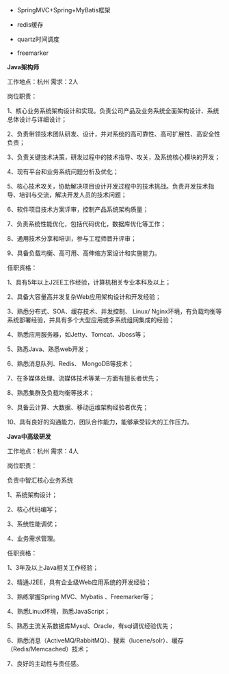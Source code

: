 
- SpringMVC+Spring+MyBatis框架

-  redis缓存


- quartz时间调度

- freemarker




**Java架构师**

工作地点：杭州 需求：2人




岗位职责：

1、核心业务系统架构设计和实现。负责公司产品及业务系统全面架构设计、系统总体设计与详细设计；

2、负责带领技术团队研发、设计，并对系统的高可靠性、高可扩展性、高安全性负责；

3、负责关键技术决策，研发过程中的技术指导、攻关，及系统核心模块的开发；

4、现有平台和业务系统问题分析及优化；

5、核心技术攻关，协助解决项目设计开发过程中的技术挑战。负责开发技术指导、培训与交流，解决开发人员的技术问题；

6、软件项目技术方案评审，控制产品系统架构质量；

7、负责系统性能优化，包括代码优化，数据库优化等工作；

8、通用技术分享和培训，参与工程师晋升评审；

9、具备负载均衡、高可用、高伸缩方案设计和实施能力。




任职资格：

1、具有5年以上J2EE工作经验，计算机相关专业本科及以上；

2、具备大容量高并发复杂Web应用架构设计和开发经验；

3、熟悉分布式、SOA、缓存技术、并发控制、 Linux/ Nginx环境，有负载均衡等系统部署经验，并具有多个大型应用或多系统组网集成的经验；

4、熟悉应用服务器，如Jetty、Tomcat、Jboss等；

5、熟悉Java、熟悉web开发；

6、熟悉消息队列、Redis、 MongoDB等技术；

7、在多媒体处理、流媒体技术等某一方面有擅长者优先；

8、熟悉集群及负载均衡等技术；

9、具备云计算、大数据、移动运维架构经验者优先；

10、具有良好的沟通能力，团队合作能力，能够承受较大的工作压力。










**Java中高级研发**

工作地点：杭州 需求：4人




岗位职责：

负责中智汇核心业务系统

1、系统架构设计；

2、核心代码编写；

3、系统性能调优；

4、业务需求管理。




任职资格：

1、3年及以上Java相关工作经验；

2、精通J2EE，具有企业级Web应用系统的开发经验；

3、熟练掌握Spring MVC、Mybatis 、Freemarker等；

4、熟悉Linux环境，熟悉JavaScript；

5、熟悉主流关系数据库Mysql、Oracle，有sql调优经验优先；

6、熟悉消息（ActiveMQ/RabbitMQ）、搜索（lucene/solr）、缓存（Redis/Memcached）技术；

7、良好的主动性与责任感。